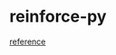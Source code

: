 # reinforce-py

[reference](https://codeburst.io/full-stack-single-page-application-with-vue-js-and-flask-b1e036315532)
